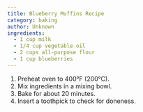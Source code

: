 ```yaml
---
title: Blueberry Muffins Recipe
category: baking
author: Unknown
ingredients:
  - 1 cup milk
  - 1/4 cup vegetable oil
  - 2 cups all-purpose flour
  - 1 cup blueberries
---
```


1. Preheat oven to 400°F (200°C).
2. Mix ingredients in a mixing bowl.
3. Bake for about 20 minutes.
4. Insert a toothpick to check for doneness.
